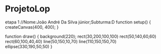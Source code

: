 # ProjetoLop
etapa 1
//Nome:João André Da Silva júnior;Subturma:D
    function setup() {
  createCanvas(400, 400);
}

function draw() {
  background(220);
  rect(30,200,100,100)
  rect(50,140,60,60)
  rect(60,100,40,40)
  line(50,150,10,70)
  line(110,150,150,70)
  ellipse(330,190,50,50)
}
